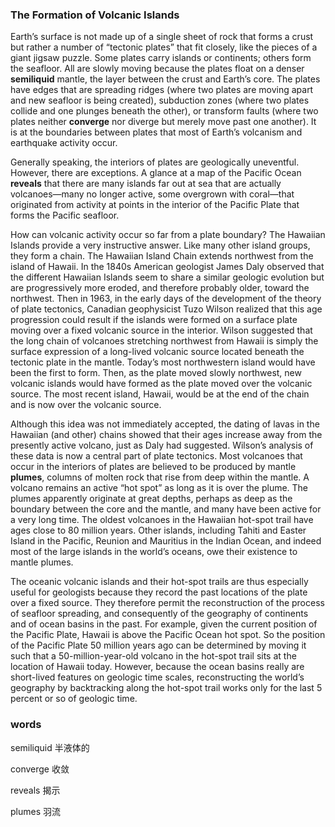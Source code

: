 ### The Formation of Volcanic Islands

Earth’s surface is not made up of a single sheet of rock that forms a crust but rather a number of “tectonic plates” that fit closely, like the pieces of a giant jigsaw puzzle. Some plates carry islands or continents; others form the seafloor. All are slowly moving because the plates float on a denser **semiliquid** mantle, the layer between the crust and Earth’s core. The plates have edges that are spreading ridges (where two plates are moving apart and new seafloor is being created), subduction zones (where two plates collide and one plunges beneath the other), or transform faults (where two plates neither **converge** nor diverge but merely move past one another). It is at the boundaries between plates that most of Earth’s volcanism and earthquake activity occur.

Generally speaking, the interiors of plates are geologically uneventful. However, there are exceptions. A glance at a map of the Pacific Ocean **reveals** that there are many islands far out at sea that are actually volcanoes—many no longer active, some overgrown with coral—that originated from activity at points in the interior of the Pacific Plate that forms the Pacific seafloor.

How can volcanic activity occur so far from a plate boundary? The Hawaiian Islands provide a very instructive answer. Like many other island groups, they form a chain. The Hawaiian Island Chain extends northwest from the island of Hawaii. In the 1840s American geologist James Daly observed that the different Hawaiian Islands seem to share a similar geologic evolution but are progressively more eroded, and therefore probably older, toward the northwest. Then in 1963, in the early days of the development of the theory of plate tectonics, Canadian geophysicist Tuzo Wilson realized that this age progression could result if the islands were formed on a surface plate moving over a fixed volcanic source in the interior. Wilson suggested that the long chain of volcanoes stretching northwest from Hawaii is simply the surface expression of a long-lived volcanic source located beneath the tectonic plate in the mantle. Today’s most northwestern island would have been the first to form. Then, as the plate moved slowly northwest, new volcanic islands would have formed as the plate moved over the volcanic source. The most recent island, Hawaii, would be at the end of the chain and is now over the volcanic source.

Although this idea was not immediately accepted, the dating of lavas in the Hawaiian (and other) chains showed that their ages increase away from the presently active volcano, just as Daly had suggested. Wilson’s analysis of these data is now a central part of plate tectonics. Most volcanoes that occur in the interiors of plates are believed to be produced by mantle **plumes**, columns of molten rock that rise from deep within the mantle. A volcano remains an active “hot spot” as long as it is over the plume. The plumes apparently originate at great depths, perhaps as deep as the boundary between the core and the mantle, and many have been active for a very long time. The oldest volcanoes in the Hawaiian hot-spot trail have ages close to 80 million years. Other islands, including Tahiti and Easter Island in the Pacific, Reunion and Mauritius in the Indian Ocean, and indeed most of the large islands in the world’s oceans, owe their existence to mantle plumes.

The oceanic volcanic islands and their hot-spot trails are thus especially useful for geologists because they record the past locations of the plate over a fixed source. They therefore permit the reconstruction of the process of seafloor spreading, and consequently of the geography of continents and of ocean basins in the past. For example, given the current position of the Pacific Plate, Hawaii is above the Pacific Ocean hot spot. So the position of the Pacific Plate 50 million years ago can be determined by moving it such that a 50-million-year-old volcano in the hot-spot trail sits at the location of Hawaii today. However, because the ocean basins really are short-lived features on geologic time scales, reconstructing the world’s geography by backtracking along the hot-spot trail works only for the last 5 percent or so of geologic time.



### words

semiliquid                                                      半液体的

converge                                                          收敛

reveals                                                               揭示

plumes                                                             羽流

